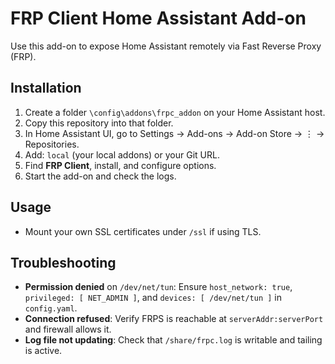 # FRP Client Home Assistant Add-on

Use this add-on to expose Home Assistant remotely via Fast Reverse Proxy (FRP).

## Installation
1. Create a folder `\config\addons\frpc_addon` on your Home Assistant host.
2. Copy this repository into that folder.
3. In Home Assistant UI, go to Settings → Add-ons → Add-on Store → ⋮ → Repositories.
4. Add: `local` (your local addons) or your Git URL.
5. Find **FRP Client**, install, and configure options.
6. Start the add-on and check the logs.

## Usage
- Mount your own SSL certificates under `/ssl` if using TLS.

## Troubleshooting
- **Permission denied** on `/dev/net/tun`: Ensure `host_network: true`, `privileged: [ NET_ADMIN ]`, and `devices: [ /dev/net/tun ]` in `config.yaml`.
- **Connection refused**: Verify FRPS is reachable at `serverAddr:serverPort` and firewall allows it.
- **Log file not updating**: Check that `/share/frpc.log` is writable and tailing is active.
